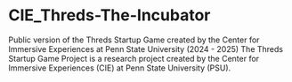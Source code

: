 # CIE_Threds-The-Incubator
Public version of the Threds Startup Game created by the Center for Immersive Experiences at Penn State University (2024 - 2025) The Threds Startup Game Project is a research project created by the Center for Immersive Experiences (CIE) at Penn State University (PSU).
